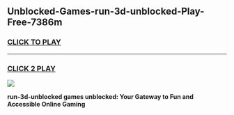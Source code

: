
## Unblocked-Games-run-3d-unblocked-Play-Free-7386m
<h3>
<a href="https://premium76.site?title=run-3d-unblocked&ref=10A">CLICK TO PLAY</a></h3>
<hr>

<h3>
<a href="https://premium76.site?title=run-3d-unblocked&ref=10A">CLICK 2 PLAY</a>
  
</h3>

<a href="https://premium76.site?title=run-3d-unblocked&ref=10A"><img src="https://clearcache.store/games.png"></a>


**run-3d-unblocked games unblocked: Your Gateway to Fun and Accessible Online Gaming**
